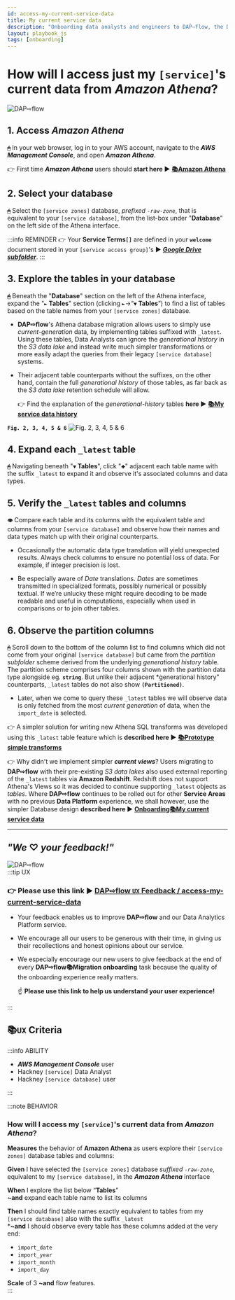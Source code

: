 ```yaml
---
id: access-my-current-service-data
title: My current service data
description: "Onboarding data analysts and engineers to DAP⇨flow, the Data Analytics Platform Airflow integration."
layout: playbook_js
tags: [onboarding]
---
```


# How will I access just my `[service]`'s current data from ***Amazon Athena***?
![DAP⇨flow](../images/DAPairflowFLOWmigration.png)  

## 1. Access ***Amazon Athena***
**`🖱`** In your web browser, log in to your AWS account, navigate to the ***AWS Management Console***, and open ***Amazon Athena***. 
   
👉 First time ***Amazon Athena*** users should **start here ►** **[📚Amazon Athena](../parking/access-my-Amazon-Athena-database)** 

## 2. Select your database
**`🖱`** Select the `[service zones]` database, *prefixed `-raw-zone`*, that is equivalent to your `[service database]`, from the list-box under "**Database**" on the left side of the Athena interface.  

:::info REMINDER
👉  Your **Service Terms`[]`** are defined in your **`welcome`** document stored in your `[service access group]`'s **►** [***Google Drive subfolder***](https://drive.google.com/drive/folders/1soY6hORmPVlRvlW_t1V1hTFXfZbLt6NS?usp=drive_link). 
:::

## 3. Explore the tables in your database
**`🖱`** Beneath the "**Database**" section on the left of the Athena interface, expand the "**`►` Tables**" section (clicking **`►`**→“**`▼` Tables**”) to find a list of tables based on the table names from your `[service zones]` database.

* **DAP⇨flow**'s Athena database migration allows users to simply use *current-generation* data, by implementing tables suffixed with `_latest`. Using these tables, Data Analysts can ignore the *generational history* in the *S3 data lake* and instead write much simpler transformations or more easily adapt the queries from their legacy `[service database]` systems.  

* Their adjacent table counterparts without the suffixes, on the other hand, contain the full *generational history* of those tables, as far back as the *S3 data lake* retention schedule will allow.  

   👉 Find the explanation of the *generational-history* tables **here ►** **[📚My service data history](../parking/access-my-service-data-history)** 

**`Fig. 2, 3, 4, 5 & 6`** ![Fig. 2, 3, 4, 5 & 6](../images/parking-access-my-current-service-data-two-six.png)

## 4. Expand each `_latest` table
**`🖱`** Navigating beneath "**`▼` Tables**", click "`🞧`" adjacent each table name with the suffix `_latest` to expand it and observe it's associated columns and data types.

## 5. Verify the `_latest` tables and columns
**`👁`** Compare each table and its columns with the equivalent table and columns from your `[service database]` and observe how their names and data types match up with their original counterparts.

* Occasionally the automatic data type translation will yield unexpected results. Always check columns to ensure no potential loss of data. For example, if integer precision is lost.

* Be especially aware of *Date* translations. *Dates* are sometimes transmitted in specialized formats, possibly numerical or possibly textual. If we’re unlucky these might require decoding to be made readable and useful in computations, especially when used in comparisons or to join other tables.

## 6. Observe the partition columns
**`🖱`** Scroll down to the bottom of the column list to find columns which did not come from your original `[service database]` but came from the *partition subfolder* scheme derived from the underlying *generational history* table. The partition scheme comprises four columns shown with the partition data type alongside eg. **`string`**. But unlike their adjacent *generational history" counterparts, `_latest` tables do not also show **`(Partitioned)`**.

* Later, when we come to query these `_latest` tables we will observe data is only fetched from the most *current generation* of data, when the `import_date` is selected.

👉 A simpler solution for writing new Athena SQL transforms was developed using this `_latest` table feature which is **described here ►** **[📚Prototype simple transforms](../parking/prototype-simple-transforms)**  

👉 Why didn't we implement simpler ***current views***? Users migrating to **DAP⇨flow** with their pre-existing *S3 data lakes* also used external reporting of the `_latest` tables via **Amazon Redshift**. Redshift does not support Athena's Views so it was decided to continue supporting `_latest` objects as *tables*. Where **DAP⇨flow** continues to be rolled out for other **Service Areas** with no previous **Data Platform** experience, we shall however, use the simpler Database design **described here ►** **[Onboarding📚My current service data](../parking/access-my-current-service-data)**  

---
## ***"We* ♡ *your feedback!"***
![DAP⇨flow](../images/DAPairflowFLOWmigration.png)  
:::tip UX  
### 👉 Please use **this link ►** [**DAP⇨flow** `UX` **Feedback / access-my-current-service-data**](https://docs.google.com/forms/d/e/1FAIpQLSc7nv1XmfRJKZlZTYIJQxAwbimUfsZLXQOVt3TJO-zUOjcRGQ/viewform?usp=pp_url&entry.339550210=access-my-current-service-data)  

- Your feedback enables us to improve **DAP⇨flow** and our Data Analytics Platform service.  
- We encourage all our users to be generous with their time, in giving us their recollections and honest opinions about our service.  
- We especially encourage our new users to give feedback at the end of every **DAP⇨flow📚Migration onboarding** task because the quality of the onboarding experience really matters.  

   ☝ **Please use this link to help us understand your user experience!**  

:::

## 📚`UX` Criteria
:::info ABILITY  
* ***AWS Management Console*** user  
* Hackney `[service]` Data Analyst
* Hackney `[service database]` user

:::

:::note BEHAVIOR  
### How will I access my `[service]`'s current data from ***Amazon Athena***?
**Measures** the behavior of **Amazon Athena** as users explore their `[service zones]` database tables and columns:  

**Given** I have selected the `[service zones]` database *suffixed `-raw-zone`*, equivalent to my `[service database]`, in the ***Amazon Athena*** interface  

**When** I explore the list below “**Tables**”  
**~and** expand each table name to list its columns  

**Then** I should find table names exactly equivalent to tables from my `[service database]` also with the suffix `_latest`  
***~and** I should observe every table has these columns added at the very end:
   * `import_date`  
   * `import_year`  
   * `import_month`  
   * `import_day`  

**Scale** of 3 **~and** flow features.  
:::
